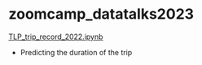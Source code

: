 # zoomcamp_datatalks2023

[TLP_trip_record_2022.ipynb](/homework/homework1/TLP_trip_record_2022.ipynb) 
- Predicting the duration of the trip 

